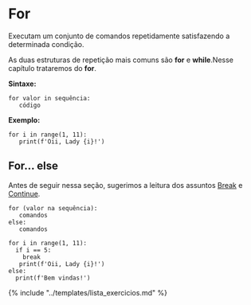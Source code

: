 # For

Executam um conjunto de comandos repetidamente satisfazendo a determinada condição.

As duas estruturas de repetição mais comuns são **for** e **while**.Nesse capítulo trataremos do **for**.

**Sintaxe:**
```
for valor in sequência:
   código
```

**Exemplo:**
```
for i in range(1, 11):
   print(f'Oii, Lady {i}!')
```

## For... else
Antes de seguir nessa seção, sugerimos a leitura dos assuntos [Break](../break_e_continue/break.md) e [Continue](../break_e_continue/continue.md).

```
for (valor na sequência):
   comandos
else:
   comandos
```

```
for i in range(1, 11):
  if i == 5:
    break
   print(f'Oii, Lady {i}!')
else:
  print(f'Bem vindas!')
```

{% include "../templates/lista_exercicios.md" %}